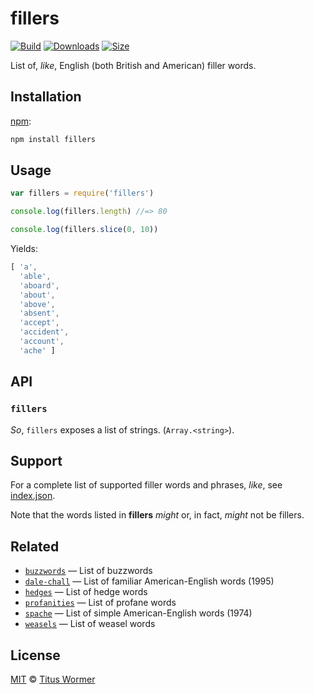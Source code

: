 # fillers

[![Build][build-badge]][build]
[![Downloads][downloads-badge]][downloads]
[![Size][size-badge]][size]

List of, *like*, English (both British and American) filler words.

## Installation

[npm][]:

```bash
npm install fillers
```

## Usage

```js
var fillers = require('fillers')

console.log(fillers.length) //=> 80

console.log(fillers.slice(0, 10))
```

Yields:

```js
[ 'a',
  'able',
  'aboard',
  'about',
  'above',
  'absent',
  'accept',
  'accident',
  'account',
  'ache' ]
```

## API

### `fillers`

*So*, `fillers` exposes a list of strings. (`Array.<string>`).

## Support

For a complete list of supported filler words and phrases, *like*, see
[index.json][data].

Note that the words listed in **fillers** *might* or, in fact, *might*
not be fillers.

## Related

*   [`buzzwords`](https://github.com/words/buzzwords)
    — List of buzzwords
*   [`dale-chall`](https://github.com/words/dale-chall)
    — List of familiar American-English words (1995)
*   [`hedges`](https://github.com/words/hedges)
    — List of hedge words
*   [`profanities`](https://github.com/words/profanities)
    — List of profane words
*   [`spache`](https://github.com/words/spache)
    — List of simple American-English words (1974)
*   [`weasels`](https://github.com/words/weasels)
    — List of weasel words

## License

[MIT][license] © [Titus Wormer][author]

<!-- Definitions -->

[build-badge]: https://img.shields.io/travis/words/fillers.svg

[build]: https://travis-ci.org/words/fillers

[downloads-badge]: https://img.shields.io/npm/dm/fillers.svg

[downloads]: https://www.npmjs.com/package/fillers

[size-badge]: https://img.shields.io/bundlephobia/minzip/fillers.svg

[size]: https://bundlephobia.com/result?p=fillers

[npm]: https://docs.npmjs.com/cli/install

[license]: license

[author]: https://wooorm.com

[data]: index.json
